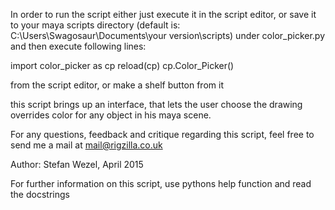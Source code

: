 In order to run the script either just execute it in the script editor,
or save it to your maya scripts directory 
(default is: C:\Users\Swagosaur\Documents\your version\scripts) under color_picker.py
and then execute following lines:

import color_picker as cp
reload(cp)
cp.Color_Picker()

from the script editor, or make a shelf button from it





this script brings up an interface, that lets the user choose the drawing overrides color
for any object in his maya scene.

For any questions, feedback and critique regarding this script, feel free to send me a mail at mail@rigzilla.co.uk

Author: Stefan Wezel, April 2015

For further information on this script, use pythons help function and read the docstrings



